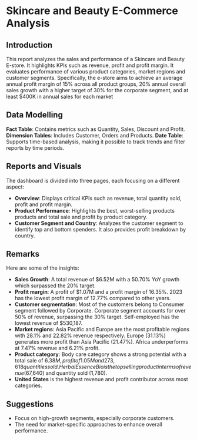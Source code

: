 # **Skincare and Beauty E-Commerce Analysis**
## **Introduction**
This report analyzes the sales and performance of a Skincare and Beauty E-store. It highlights KPIs such as revenue, profit and profit margin. It evaluates performance of various product categories, market regions and customer segments. Specifically, the e-store aims to achieve an average annual profit margin of 15% across all product groups, 20% annual overall sales growth with a higher target of 30% for the corporate segment, and at least $400K in annual sales for each market

## Data Modelling
**Fact Table**: Contains metrics such as Quantity, Sales, Discount and Profit.
**Dimension Tables**: Includes Customer, Orders and Products.
**Date Table**: Supports time-based analysis, making it possible to track trends and filter reports by time periods.

## Reports and Visuals
The dashboard is divided into three pages, each focusing on a different aspect:

- **Overview**: Displays critical KPIs such as revenue, total quantity sold, profit and profit margin.
- **Product Performance**: Highlights the best, worst-selling products products and total sale and profit by product category.
- **Customer Segment and Country**: Analyzes the customer segment to identify top and bottom spenders. It also provides profit breakdown by country.

## Remarks
Here are some of the insights:
* __Sales Growth__: A total revenue of $6.52M with a 50.70% YoY growth which surpassed the 20% target.
* __Profit margin__: A profit of $1.07M and a profit margin of 16.35%. 2023 has the lowest profit margin of 12.77% compared to other years.
* __Customer segmentation__: Most of the customers belong to Consumer segment followed by Corporate. Corporate segment accounts for over 50% of revenue, surpassing the 30% target. Self-employed has the lowest revenue of $530,187.
* __Market regions__: Asia Pacific and Europe are the most profitable regions with 28.1% and 22.82% revenue respectively. Europe (31.13%) generates more profit than Asia Pacific (21.47%). Africa underperforms at 7.47% revenue and 6.21% profit.
* __Product category__: Body care category shows a strong potential with a total sale of $6.38M, profit of 1.05M and 273,618 quantities sold. Herbal Essence Bio is the top selling product in terms of revenue ($67,640) and quantity sold (1,780).
* __United States__ is the highest revenue and profit contributor across most categories.

## Suggestions
* Focus on high-growth segments, especially corporate customers.
* The need for market-specific approaches to enhance overall performance.
